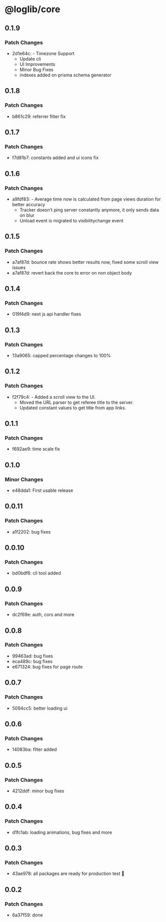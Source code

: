 # @loglib/core

## 0.1.9

### Patch Changes

- 2d1e64c: - Timezone Support
  - Update cli
  - UI Improvements
  - Minor Bug Fixes
  - indexes added on prisma schema generator

## 0.1.8

### Patch Changes

- b861c29: referrer filter fix

## 0.1.7

### Patch Changes

- f7d81b7: constants added and ui icons fix

## 0.1.6

### Patch Changes

- a9fdf83: - Average time now is calculated from page views duration for better accuracy
  - Tracker doesn't ping server constantly anymore, it only sends data on blur
  - Unload event is migrated to visibilitychange event

## 0.1.5

### Patch Changes

- a7af87d: bounce rate shows better results now, fixed some scroll view issues
- a7af87d: revert back the core to error on non object body

## 0.1.4

### Patch Changes

- 019f4d9: next js api handler fixes

## 0.1.3

### Patch Changes

- 13a9065: capped percentage changes to 100%

## 0.1.2

### Patch Changes

- f2f79c4: - Added a scroll view to the UI.
  - Moved the URL parser to get referee title to the server.
  - Updated constant values to get title from app links.

## 0.1.1

### Patch Changes

- f692ae9: time scale fix

## 0.1.0

### Minor Changes

- e48dda1: First usable release

## 0.0.11

### Patch Changes

- a1f2202: bug fixes

## 0.0.10

### Patch Changes

- bd0bdf6: cli tool added

## 0.0.9

### Patch Changes

- dc2f69e: auth, cors and more

## 0.0.8

### Patch Changes

- 99463ad: bug fixes
- eca489c: bug fixes
- e671324: bug fixes for page route

## 0.0.7

### Patch Changes

- 5094cc5: better loading ui

## 0.0.6

### Patch Changes

- 14083ba: filter added

## 0.0.5

### Patch Changes

- 4212ddf: minor bug fixes

## 0.0.4

### Patch Changes

- d1fc1ab: loading animations, bug fixes and more

## 0.0.3

### Patch Changes

- 43ae978: all packages are ready for production test 🚀

## 0.0.2

### Patch Changes

- 6a37f59: done
